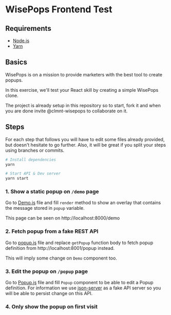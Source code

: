 # WisePops Frontend Test

## Requirements

* [Node.js](https://nodejs.org)
* [Yarn](https://yarnpkg.com)

## Basics

WisePops is on a mission to provide marketers with the best tool to create popups.

In this exercise, we'll test your React skill by creating a simple WisePops clone.

The project is already setup in this repository so to start, fork it and when
you are done invite @clmnt-wisepops to collaborate on it.

## Steps

For each step that follows you will have to edit some files already provided,
but doesn't hesitate to go further. Also, it will be great if you split your
steps using branches or commits.

``` sh
# Install dependencies
yarn

# Start API & Dev server
yarn start
```

### 1. Show a static popup on `/demo` page

Go to [Demo.js](src/pages/Demo.js) file and fill `render` method to show
an overlay that contains the message stored in `popup` variable.

This page can be seen on http://localhost:8000/demo

### 2. Fetch popup from a fake REST API

Go to [popup.js](/src/lib/popup.js) file and replace `getPopup` function
body to fetch popup definition from http://localhost:8001/popup instead.

This will imply some change on `Demo` component too.

### 3. Edit the popup on `/popup` page

Go to [Popup.js](/src/pages/Popup.js) file and fill `Popup` component to
be able to edit a Popup definition. For information we use
[json-server](https://github.com/typicode/json-server) as a fake API server
so you will be able to persist change on this API.

### 4. Only show the popup on first visit

